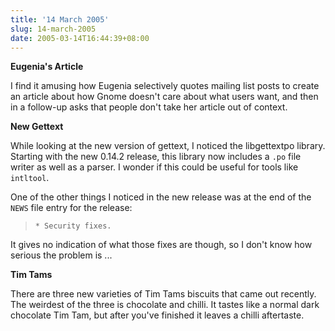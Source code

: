 ```yaml
---
title: '14 March 2005'
slug: 14-march-2005
date: 2005-03-14T16:44:39+08:00
---
```


**Eugenia\'s Article**

I find it amusing how Eugenia selectively quotes mailing list posts to
create an article about how Gnome doesn\'t care about what users want,
and then in a follow-up asks that people don\'t take her article out of
context.

**New Gettext**

While looking at the new version of gettext, I noticed the libgettextpo
library. Starting with the new 0.14.2 release, this library now includes
a `.po` file writer as well as a parser. I wonder if this could be
useful for tools like `intltool`.

One of the other things I noticed in the new release was at the end of
the `NEWS` file entry for the release:

>     * Security fixes.

It gives no indication of what those fixes are though, so I don\'t
know how serious the problem is \...

**Tim Tams**

There are three new varieties of Tim Tams biscuits that came out
recently. The weirdest of the three is chocolate and chilli. It tastes
like a normal dark chocolate Tim Tam, but after you\'ve finished it
leaves a chilli aftertaste.
